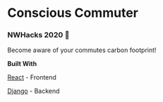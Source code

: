 # Conscious Commuter
### NWHacks 2020 :seedling:

Become aware of your commutes carbon footprint!

**Built With**

[React](https://reactjs.org/docs/) - Frontend

[Django](https://www.djangoproject.com/) - Backend
